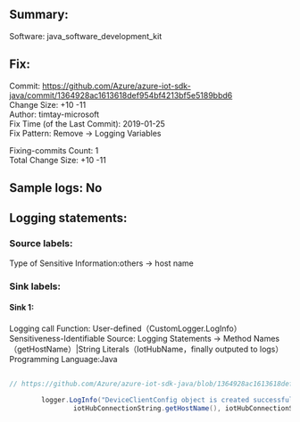 ## Summary:  
Software: java_software_development_kit  
## Fix:  
Commit: https://github.com/Azure/azure-iot-sdk-java/commit/1364928ac1613618def954bf4213bf5e5189bbd6  
Change Size: +10 -11  
Author: timtay-microsoft  
Fix Time (of the Last Commit): 2019-01-25  
Fix Pattern: Remove -> Logging Variables  
  
Fixing-commits Count: 1  
Total Change Size: +10 -11  
## Sample logs: No  
## Logging statements:  
### Source labels:  
Type of Sensitive Information:others -> host name  
### Sink labels:  
#### Sink 1:  
Logging call Function:  User-defined（CustomLogger.LogInfo）  
Sensitiveness-Identifiable Source:  Logging Statements -> Method Names（getHostName）|String Literals（IotHubName，finally outputed to logs）  
Programming Language:Java  
```Java  
  
// https://github.com/Azure/azure-iot-sdk-java/blob/1364928ac1613618def954bf4213bf5e5189bbd6/device/iot-device-client/src/main/java/com/microsoft/azure/sdk/iot/device/DeviceClientConfig.java#L114-L115  
  
        logger.LogInfo("DeviceClientConfig object is created successfully with IotHubName=%s, deviceID=%s , method name is %s ",  
                iotHubConnectionString.getHostName(), iotHubConnectionString.getDeviceId(), logger.getMethodName()); // HERE IS THE SINK 1  
  
```  
